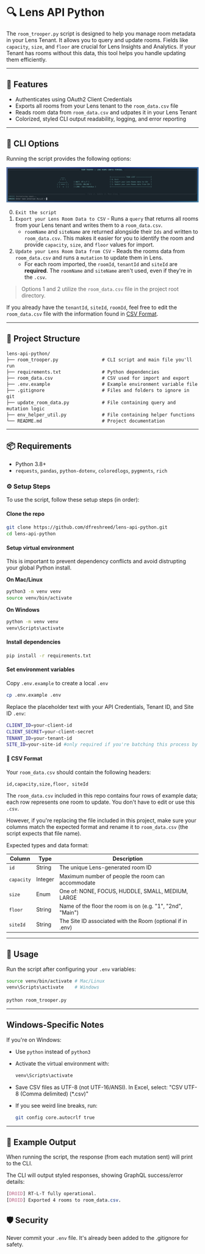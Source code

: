 # 🔍 Lens API Python

The `room_trooper.py` script is designed to help you manage room metadata in your Lens Tenant. It allows you to query and update rooms. Fields like `capacity`, `size`, and `floor` are crucial for Lens Insights and Analytics. If your Tenant has rooms without this data, this tool helps you handle updating them efficiently.

---

## 🚀 Features

- Authenticates using OAuth2 Client Credentials
- Exports all rooms from your Lens tenant to the `room_data.csv` file
- Reads room data from `room_data.csv` and udpates it in your Lens Tenant
- Colorized, styled CLI output readability, logging, and error reporting

---

## 🧰 CLI Options

Running the script provides the following options:

![CLI Prompt Options](assets/roomTrooperMenu.png)

 0. `Exit the script`
 1. `Export your Lens Room Data to CSV` - Runs a `query` that returns all rooms from your Lens tenant and writes them to a `room_data.csv`.
    - `roomName` and `siteName` are returned alongside their `Ids` and written to `room_data.csv`. This makes it easier for you to identify the room and provide `capacity`, `size`, and `floor` values for import.
 2. `Update your Lens Room Data from CSV` - Reads the rooms data from `room_data.csv` and runs a `mutation` to update them in Lens.
    - For each room imported, the `roomId`, `tenantId` and `siteId` are **required**. The `roomName` and `siteName` aren't used, even if they're in the `.csv`.

   > Options 1 and 2 utilize the `room_data.csv` file in the project root directory.

If you already have the `tenantId`, `siteId`, `roomId`, feel free to edit the `room_data.csv` file with the information found in [CSV Format](./README.md#-csv-format).

---

## 📁 Project Structure

```
lens-api-python/
├── room_trooper.py                # CLI script and main file you'll run
├── requirements.txt               # Python dependencies
├── room_data.csv                  # CSV used for import and export
├── .env.example                   # Example environment variable file
├── .gitignore                     # Files and folders to ignore in git
├── update_room_data.py            # File containing query and mutation logic
├── env_helper_util.py             # File containing helper functions
└── README.md                      # Project documentation
```

---

## 📦 Requirements

- Python 3.8+
- `requests`, `pandas`, `python-dotenv`, `coloredlogs`, `pygments`, `rich`

### ⚙️ Setup Steps

To use the script, follow these setup steps (in order):

#### Clone the repo

```bash
git clone https://github.com/dfreshreed/lens-api-python.git
cd lens-api-python
```

#### Setup virtual environment

This is important to prevent dependency conflicts and avoid distrupting your global Python install.

**On Mac/Linux**

```bash
python3 -m venv venv
source venv/bin/activate
```

**On Windows**

```bash
python -m venv venv
venv\Scripts\activate
```

#### Install dependencies

```bash
pip install -r requirements.txt
```

#### Set environment variables

Copy `.env.example` to create a local `.env`

```bash
cp .env.example .env
```

Replace the placeholder text with your API Credentials, Tenant ID, and Site ID `.env`:

```bash
CLIENT_ID=your-client-id
CLIENT_SECRET=your-client-secret
TENANT_ID=your-tenant-id
SITE_ID=your-site-id #only required if you're batching this process by site
```

#### 📂 CSV Format

Your `room_data.csv` should contain the following headers:

```
id,capacity,size,floor, siteId
```

The `room_data.csv` included in this repo contains four rows of example data; each row represents one room to update. You don't have to edit or use this `.csv`.

However, if you're replacing the file included in this project, make sure your columns match the expected format and rename it to `room_data.csv` (the script expects that file name).

Expected types and data format:

| Column     | Type    | Description                                                |
| ---------- | ------- | ---------------------------------------------------------- |
| `id`       | String  | The unique Lens-generated room ID                          |
| `capacity` | Integer | Maximum number of people the room can accommodate          |
| `size`     | Enum    | One of: NONE, FOCUS, HUDDLE, SMALL, MEDIUM, LARGE          |
| `floor`    | String  | Name of the floor the room is on (e.g. "1", "2nd", "Main") |
| `siteId`    | String  | The Site ID associated with the Room (optional if in .env) |

---

## 🧠 Usage

Run the script after configuring your `.env` variables:

```bash
source venv/bin/activate # Mac/Linux
venv\Scripts\activate    # Windows

python room_trooper.py
```

---
## Windows-Specific Notes

If you're on Windows:

- Use `python` instead of `python3`
- Activate the virtual environment with:
    ```bash
    venv\Scripts\activate
    ```
- Save CSV files as UTF-8 (not UTF-16/ANSI). In Excel, select:
"CSV UTF-8 (Comma delimited) (*.csv)"
- If you see weird line breaks, run:

    ```bash
    git config core.autocrlf true
    ```
---

## 🧪 Example Output

When running the script, the response (from each mutation sent) will print to the CLI.

The CLI will output styled responses, showing GraphQL success/error details:

```css
[DROID] RT-L-T fully operational.
[DROID] Exported 4 rooms to room_data.csv.
```

## 🛡️ Security

Never commit your `.env` file. It's already been added to the .gitignore for safety.
